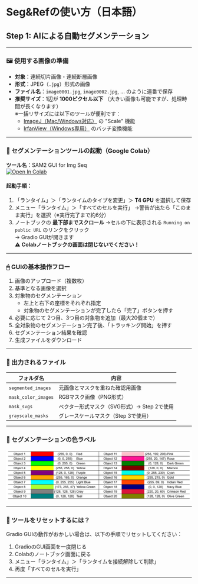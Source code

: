 # Seg&Refの使い方（日本語）

## Step 1: AIによる自動セグメンテーション

---

### 🖼 使用する画像の準備

- **対象**：連続切片画像・連続断層画像  
- **形式**：JPEG（`.jpg`）形式の画像  
- **ファイル名**：`image0001.jpg`, `image0002.jpg`, ... のように連番で保存  
- **推奨サイズ**：1辺が **1000ピクセル以下** （大きい画像も可能ですが、処理時間が長くなります）    
  ※一括リサイズには以下のツールが便利です：  
  - [ImageJ（Mac/Windows対応）](https://imagej.net/ij/) の "Scale" 機能  
  - [IrfanView（Windows専用）](https://www.irfanview.com/) のバッチ変換機能  

---

### 🚀 セグメンテーションツールの起動（Google Colab）

**ツール名**：SAM2 GUI for Img Seq  
[![Open In Colab](https://colab.research.google.com/assets/colab-badge.svg)](https://colab.research.google.com/github/SatoruMuro/SAM2GUIfor3Drecon/blob/main/ColabNotebooks/SAM2GUIforImgSeqv4_6.ipynb)

#### 起動手順：
1. 「ランタイム」＞「ランタイムのタイプを変更」＞ **T4 GPU** を選択して保存  
2. メニュー「ランタイム」＞「すべてのセルを実行」  →警告が出たら「このまま実行」を選択（※実行完了まで約6分）  
3. ノートブックの **最下部までスクロール**  →セルの下に表示される `Running on public URL` のリンクをクリック  
   → Gradio GUIが開きます  
⚠️ **Colabノートブックの画面は閉じないでください！**

---

### 🖱 GUIの基本操作フロー

1. 画像のアップロード（複数枚）  
2. 基準となる画像を選択  
3. 対象物のセグメンテーション  
   - 左上と右下の座標をそれぞれ指定  
   - 対象物のセグメンテーションが完了したら「完了」ボタンを押す  
4. 必要に応じて 2つ目、3つ目の対象物を追加（最大20個まで）  
5. 全対象物のセグメンテーション完了後、「トラッキング開始」を押す  
6. セグメンテーション結果を確認  
7. 生成ファイルをダウンロード

---

### 📁 出力されるファイル

| フォルダ名 | 内容 |
|-----------|------|
| `segmented_images` | 元画像とマスクを重ねた確認用画像 |
| `mask_color_images` | RGBマスク画像（PNG形式） |
| `mask_svgs` | ベクター形式マスク（SVG形式）→ Step 2で使用 |
| `grayscale_masks` | グレースケールマスク（Step 3で使用） |

---

### 🎨 セグメンテーションの色ラベル

![colorlist](images/colorlist.png)

---

### 🔁 ツールをリセットするには？

Gradio GUIの動作がおかしい場合は、以下の手順でリセットしてください：

1. GradioのGUI画面を一度閉じる  
2. Colabのノートブック画面に戻る  
3. メニュー「ランタイム」＞「ランタイムを接続解除して削除」  
4. 再度「すべてのセルを実行」

---

